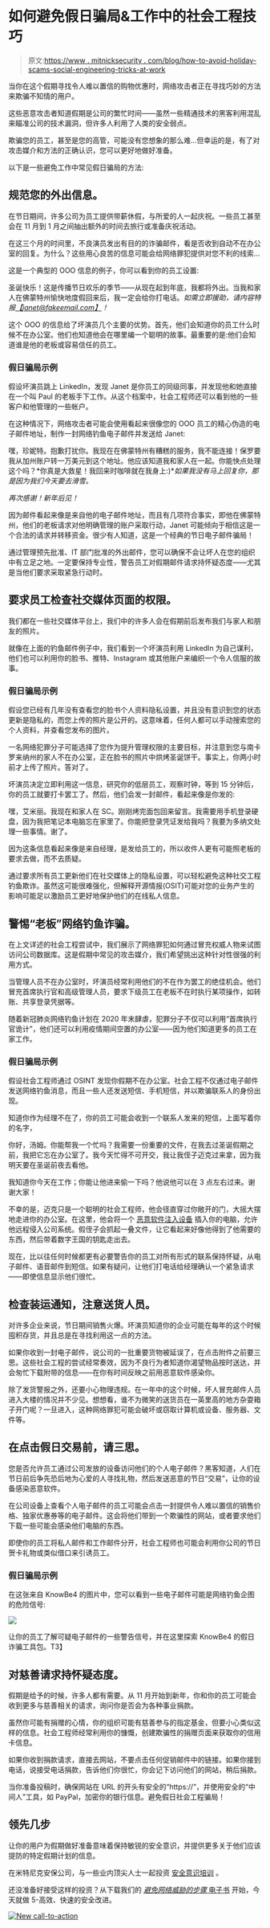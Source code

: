 # 如何避免假日骗局&工作中的社会工程技巧

> 原文:[https://www . mitnicksecurity . com/blog/how-to-avoid-holiday-scams-social-engineering-tricks-at-work](https://www.mitnicksecurity.com/blog/how-to-avoid-holiday-scams-social-engineering-tricks-at-work)

当你在这个假期寻找令人难以置信的购物优惠时，网络攻击者正在寻找巧妙的方法来欺骗不知情的用户。

这些恶意攻击者知道假期是公司的繁忙时间——虽然一些精通技术的黑客利用混乱来瞄准公司的技术漏洞，但许多人利用了人类的安全弱点。

欺骗您的员工，甚至是您的高管，可能没有您想象的那么难…但幸运的是，有了对攻击媒介和方法的正确认识，您可以更好地做好准备。

以下是一些避免工作中常见假日骗局的方法:

## 规范您的外出信息。

在节日期间，许多公司为员工提供带薪休假，与所爱的人一起庆祝。一些员工甚至会在 11 月到 1 月之间抽出额外的时间去旅行或准备庆祝活动。

在这三个月的时间里，不良演员发出有目的的诈骗邮件，看是否收到自动不在办公室的回复。为什么？这些用心良苦的信息可能会给网络罪犯提供对您不利的线索...

这是一个典型的 OOO 信息的例子，你可以看到你的员工设置:

圣诞快乐！这是传播节日欢乐的季节——从现在起到年底，我都将外出。当我和家人在佛蒙特州愉快地度假回来后，我一定会给你打电话。*如需立即援助，请内容特报*[*【janet@fakeemail.com】*](mailto:janet@fakeemail.com)*！*

这个 OOO 的信息给了坏演员几个主要的优势。首先，他们会知道你的员工什么时候不在办公室。他们也知道他会在哪里编一个聪明的故事。最重要的是:他们会知道谁是他的老板或容易信任的员工。

### 假日骗局示例

假设坏演员跳上 LinkedIn，发现 Janet 是你员工的同级同事，并发现他和她直接在一个叫 Paul 的老板手下工作。从这个档案中，社会工程师还可以看到他的一些客户和他管理的一些帐户。

在这种情况下，网络攻击者可能会使用看起来很像您的 OOO 员工的精心伪造的电子邮件地址，制作一封网络钓鱼电子邮件并发送给 Janet:

嘿，珍妮特。抱歉打扰你。我现在在佛蒙特州有糟糕的服务，我不能连接！保罗要我从加州账户转一万美元到这个地址。他应该知道我和家人在一起。你能快点处理这个吗？*你真是大救星！我回来时咖啡就在我身上:)**如果我没有马上回复你，那是因为我们今天要去滑雪。*

*再次感谢！新年后见！*

因为邮件看起来像是来自他的电子邮件地址，而且有几项符合事实，即他在佛蒙特州，他们的老板请求对他明确管理的账户采取行动，Janet 可能倾向于相信这是一个合法的请求并转移资金。很少有人知道，这是一个经典的节日电子邮件骗局！

通过管理预先批准、IT 部门批准的外出邮件，您可以确保不会让坏人在您的组织中有立足之地。一定要保持专业性，警告员工对假期邮件请求持怀疑态度——尤其是当他们要求采取紧急行动时。

## 要求员工检查社交媒体页面的权限。

我们都在一些社交媒体平台上，我们中的许多人会在假期前后发布我们与家人和朋友的照片。

就像在上面的钓鱼邮件例子中，我们看到一个坏演员利用 LinkedIn 为自己谋利，他们也可以利用你的脸书、推特、Instagram 或其他账户来编织一个令人信服的故事。

### 假日骗局示例

假设您已经有几年没有查看您的脸书个人资料隐私设置，并且没有意识到您的状态更新是隐私的，而您上传的照片是公开的。这意味着，任何人都可以手动搜索您的个人资料，并查看您发布的图片。

一名网络犯罪分子可能选择了您作为提升管理权限的主要目标，并注意到您与南卡罗来纳州的家人不在办公室，正在脸书的照片中烘烤圣诞饼干。事实上，你两小时前才上传了照片。答对了。

坏演员决定立即利用这一信息，研究你的低层员工，观察时钟，等到 15 分钟后，你的员工就要打卡罢工了。然后，他们会发一封邮件，看起来像是你发的:

嘿，艾米丽。我现在和家人在 SC。刚刚烤完面包回来留言。我需要用手机登录硬盘，因为我把笔记本电脑忘在家里了。你能把登录凭证发给我吗？我要为多纳文处理一些事情。谢了。

因为这条信息看起来像是来自经理，是发给员工的，所以收件人更有可能照老板的要求去做，而不去质疑。

通过要求所有员工更新他们在社交媒体上的隐私设置，可以轻松避免这种社交工程钓鱼欺诈。虽然这可能很难强化，但解释开源情报(OSIT)可能对您的业务产生的影响可能足以激励员工更好地保护他们的在线私人信息。

## 警惕“老板”网络钓鱼诈骗。

在上文详述的社会工程尝试中，我们展示了网络罪犯如何通过冒充权威人物来试图访问公司数据库。这是假期中常见的攻击媒介，我们希望挑出这种针对性很强的利用方式。

当管理人员不在办公室时，坏演员经常利用他们的不在作为罢工的绝佳机会。他们冒充首席执行官和高级管理人员，要求下级员工在老板不在时执行某项操作，如转账、共享登录凭据等。

随着[](https://www.mitnicksecurity.com/blog/2-ways-hackers-may-trick-you-using-covid-19-phishing-schemes)新冠肺炎网络钓鱼计划在 2020 年末肆虐，犯罪分子不仅可以利用“首席执行官诡计”，他们还可以利用疫情期间空置的办公室——因为他们知道更多的员工在家工作。

### 假日骗局示例

假设社会工程师通过 OSINT 发现你假期不在办公室。社会工程不仅通过电子邮件发送网络钓鱼消息，而且一些人还发送短信、手机短信，并以欺骗联系人的身份出现。

知道你作为经理不在了，你的员工可能会收到一个联系人发来的短信，上面写着你的名字，

你好，汤姆。你能帮我一个忙吗？我需要一份重要的文件，在我去过圣诞假期之前，我把它忘在办公室了。我今天忙得不可开交，我让我侄子迈克过来拿，因为我明天要在圣诞前夜去看他。

我知道你今天在工作；你能让他进来偷一下吗？他说他可以在 3 点左右过来。谢谢大家！

不幸的是，迈克只是一个聪明的社会工程师，他会径直穿过你敞开的门，大摇大摆地走进你的办公室。在这里，他会将一个 [恶意软件注入设备](https://www.mitnicksecurity.com/blog/the-latest-malware-threat-the-usb-ninja-cable) 插入你的电脑，允许他远程侵入公司系统。假侄子会抓起一叠文件，让它看起来好像他得到了他需要的东西，然后带着数字王国的钥匙走出去。

现在，比以往任何时候都更有必要警告你的员工对所有形式的联系保持怀疑，从电子邮件、语音邮件到短信。如果有疑问，让他们打电话给经理确认一个紧急请求——即使信息显示他们很忙。

## 检查装运通知，注意送货人员。

对许多企业来说，节日期间销售火爆。坏演员知道你的企业可能在每年的这个时候囤积存货，并且总是在寻找利用这一点的方法。

如果你收到一封电子邮件，说公司的一批重要货物被延误了，在点击附件之前要三思。这些社会工程的尝试经常奏效，因为不良行为者知道你渴望物品按时送达，并会匆忙下载附带的信息——在你有时间反映之前用恶意软件感染你。

除了发货警报之外，还要小心物理违规。在一年中的这个时候，坏人冒充邮件人员进入大楼的情况并不少见。想想看，谁不为微笑的送货员在一英里高的地方杂耍箱子开门呢？一旦进入，这种网络罪犯可能会破坏或窃取计算机或设备、服务器、文件等。

## 在点击假日交易前，请三思。

您是否允许员工通过公司发放的设备访问他们的个人电子邮件？黑客知道，人们在节日前后争先恐后地为心爱的人寻找礼物，然后发送恶意的节日“交易”，让你的设备感染恶意软件。

在公司设备上查看个人电子邮件的员工可能会点击一封提供令人难以置信的销售价格、独家优惠券等的电子邮件。这会将他们带到一个欺骗性的网站，或者要求他们下载一些可能会感染他们电脑的东西。

即使你的员工将私人邮件和工作邮件分开，社会工程师也可能会利用你公司的节日贺卡礼物或类似借口来引诱员工。

### 假日骗局示例

在这张来自 KnowBe4 的图片中，您可以看到一些电子邮件可能是网络钓鱼企图的危险信号:

![](../Images/4406ba728f92f83f5bfc10a318c2e409.png)

让你的员工了解可疑电子邮件的一些警告信号，并在这里探索 KnowBe4 的假日诈骗工具包。T3】

## 对慈善请求持怀疑态度。

假期是给予的时候，许多人都有需要。从 11 月开始到新年，你和你的员工可能会收到更多与慈善相关的请求，询问你是否会为各种事业捐款。

虽然你可能有捐赠的心情，你的组织可能有慈善参与的指定基金，但要小心类似这样的信息。社会工程师经常利用你的慷慨，创建欺骗性的捐赠页面来获取你的信用卡信息。

如果你收到捐款请求，直接去网站，不要点击任何促销邮件中的链接。如果你接到电话，说接受电话捐款，告诉他们你很忙，你会记下访问他们的网站，稍后捐款。

当你准备投稿时，确保网站在 URL 的开头有安全的“https://”，并使用安全的“中间人”工具，如 PayPal，加密你的银行信息。避免假日社会工程骗局！

## 领先几步

让你的用户为假期做好准备意味着保持敏锐的安全意识，并提供更多关于他们应该提防的特定假期计划的信息。

在米特尼克安保公司，与一些业内顶尖人士一起投资 [安全意识培训](https://www.mitnicksecurity.com/kevin-mitnick-security-awareness-training) 。

还没准备好接受这样的投资？从下载我们的 [*避免网络威胁的步骤* 电子书](https://www.mitnicksecurity.com/lp-easy-steps-to-avoid-cyber-threats) 开始，今天就做 5-高效、快速的安全改进。

[![New call-to-action](../Images/95ee2efaa0b0e1050f47338da41f7869.png)](https://cta-redirect.hubspot.com/cta/redirect/3875471/7f9b1de1-cf7c-4700-8892-cdf9402b32cf)